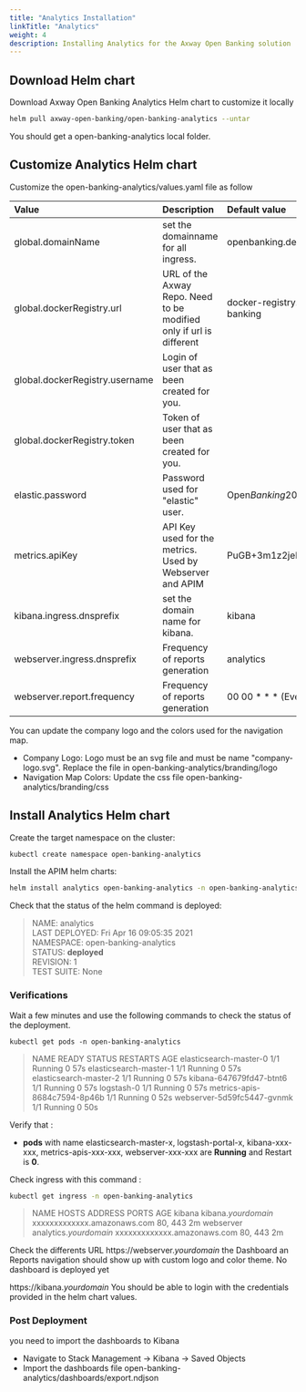 ```yaml
---
title: "Analytics Installation"
linkTitle: "Analytics"
weight: 4
description: Installing Analytics for the Axway Open Banking solution
---
```


## Download Helm chart

Download Axway Open Banking Analytics Helm chart to customize it locally

```bash
helm pull axway-open-banking/open-banking-analytics --untar
```

You should get a open-banking-analytics local folder.

## Customize Analytics Helm chart

Customize the open-banking-analytics/values.yaml file as follow

| Value         | Description                           | Default value  |
|:------------- |:------------------------------------- |:-------------- |
| global.domainName | set the domainname for all ingress. | openbanking.demoaxway.com |
| global.dockerRegistry.url | URL of the Axway Repo. Need to be modified only if url is different| docker-registry.demo.axway.com/open-banking |
| global.dockerRegistry.username | Login of user that as been created for you. |  |
| global.dockerRegistry.token | Token of user that as been created for you. |  |
| elastic.password | Password used for "elastic" user. | Open*Banking*2021 |
| metrics.apiKey | API Key used for the metrics. Used by Webserver and APIM | PuGB+3m1z2jeFVHf5pWoFKOxH0F/fW9M |
| kibana.ingress.dnsprefix | set the domain name for kibana. | kibana |
| webserver.ingress.dnsprefix | Frequency of reports generation | analytics |
| webserver.report.frequency | Frequency of reports generation | 00 00 * * * (Every day at midnight) |

You can update the company logo and the colors used for the navigation map.

* Company Logo: Logo must be an svg file and must be name "company-logo.svg". Replace the file in open-banking-analytics/branding/logo
* Navigation Map Colors: Update the css file open-banking-analytics/branding/css

## Install Analytics Helm chart

Create the target namespace on the cluster:

```bash
kubectl create namespace open-banking-analytics
```

Install the APIM  helm charts:

```bash
helm install analytics open-banking-analytics -n open-banking-analytics
```

Check that the status of the helm command is deployed:

>NAME: analytics \
>LAST DEPLOYED: Fri Apr 16 09:05:35 2021 \
>NAMESPACE: open-banking-analytics \
>STATUS: **deployed** \
>REVISION: 1 \
>TEST SUITE: None

### Verifications

Wait a few minutes and use the following commands to check the status of the deployment.

```
kubectl get pods -n open-banking-analytics 
```

>NAME                           READY   STATUS    RESTARTS   AGE
>elasticsearch-master-0         1/1     Running   0          57s
>elasticsearch-master-1         1/1     Running   0          57s
>elasticsearch-master-2         1/1     Running   0          57s
>kibana-647679fd47-btnt6        1/1     Running   0          57s
>logstash-0                     1/1     Running   0          57s
>metrics-apis-8684c7594-8p46b   1/1     Running   0          52s
>webserver-5d59fc5447-gvnmk     1/1     Running   0          50s

Verify that :

* **pods** with name elasticsearch-master-x, logstash-portal-x, kibana-xxx-xxx, metrics-apis-xxx-xxx, webserver-xxx-xxx are **Running** and Restart is **0**.

Check ingress with this command :

```bash
kubectl get ingress -n open-banking-analytics 
```

>NAME         HOSTS                           ADDRESS                       PORTS     AGE
>kibana       kibana.*yourdomain*             xxxxxxxxxxxxx.amazonaws.com   80, 443   2m
>webserver    analytics.*yourdomain*          xxxxxxxxxxxxx.amazonaws.com   80, 443   2m

Check the differents URL
https://webserver.*yourdomain* the Dashboard an Reports navigation should show up with custom logo and color theme. 
No dashboard is deployed yet

https://kibana.*yourdomain* You should be able to login with the credentials provided in the helm chart values.

### Post Deployment

you need to import the dashboards to Kibana

* Navigate to Stack Management -> Kibana -> Saved Objects
* Import the dashboards file open-banking-analytics/dashboards/export.ndjson